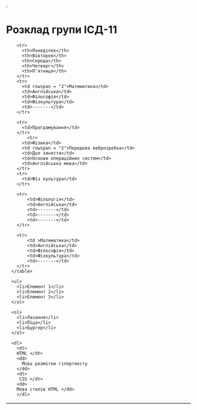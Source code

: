 :<!DOCTYPE html>
<head>
    <meta charset="utf-8">
    <meta name="viewport" content="width=device-width">
    <title>Розклад групи ІСД-11</title>
</head>
<body>
    <h1>Розклад групи ІСД-11</h1>
    <table border="1">

        <tr>
          <th>Понеділок</th>
          <th>Вівторок</th>
          <th>Середа</th>
          <th>Четверг</th>
          <th>П'ятниця</th>
        </tr>
        <tr>
          <td rowspan = "2">Математика</td>
          <td>Англійська</td>
          <td>Філософія</td>
          <td>Фізкультура</td>
          <td>-------</td>
        </tr>

        <tr>
          <td>Програмування</td>
        </tr>
            <tr>
          <td>Фізика</td>
          <td rowspan = "2">Передова веброзробка</td>
          <td>Доп зяняття</td>
          <td>Основи операційних систем</td>
          <td>Англійськка мова</td>
        </tr>
        <tr>
          <td>Фіз культура</td>
        </tr>

        <tr>
            <td>Філологія</td>
            <td>Англійська</td>
            <td>-------</td>
            <td>-------</td>
            <td>-------</td>
        </tr>

        <tr>
            <td >Математика</td>
            <td>Англійська</td>
            <td>Філософія</td>
            <td>Фізкультура</td>
            <td>-------</td>
        </tr>
      </table>

      <ul>
        <li>Елемент 1</li>
        <li>Елемент 2</li>
        <li>Елемент 3</li>
      </ul>

      <ol>
        <li>Лазання</li>
        <li>Піца</li>
        <li>Бургер</li>
      </ol>

      <dl>
        <dt>
        HTML </dt>
        <dd>
          Мова розмітки гіпертексту  
        </dd>
        <dt>
         CSS </dt>
        <dd>
        Мова стилів HTML </dd>
        </dl>
</body>
